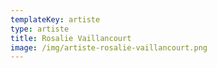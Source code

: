 ```yaml
---
templateKey: artiste
type: artiste
title: Rosalie Vaillancourt
image: /img/artiste-rosalie-vaillancourt.png
---
```


